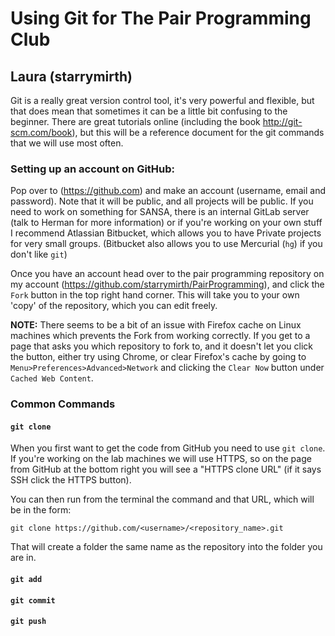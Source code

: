 # Using Git for The Pair Programming Club
## Laura (starrymirth)

Git is a really great version control tool, it's very powerful and flexible, but
that does mean that sometimes it can be a little bit confusing to the beginner. 
There are great tutorials online (including the book http://git-scm.com/book), 
but this will be a reference document for the git commands that we will use most often. 

### Setting up an account on GitHub: 

Pop over to (https://github.com) and make an account (username, email and password).
Note that it will be public, and all projects will be public. If you need to work on something for SANSA, there is an internal GitLab server (talk to Herman for more information) or if you're working on your own stuff I recommend Atlassian Bitbucket, which allows you to have Private projects for very small groups. (Bitbucket also allows you to use Mercurial (`hg`) if you don't like `git`) 

Once you have an account head over to the pair programming repository on my account
(https://github.com/starrymirth/PairProgramming), and click the `Fork` button in the top right hand corner. This will take you to your own 'copy' of the repository, which you can edit freely. 

**NOTE:** There seems to be a bit of an issue with Firefox cache on Linux machines which prevents the Fork from working correctly. If you get to a page that asks you which repository to fork to, and it doesn't let you click the button, either try using Chrome, or clear Firefox's cache by going to `Menu>Preferences>Advanced>Network` and clicking the `Clear Now` button under `Cached Web Content`.

### Common Commands

#### `git clone`
When you first want to get the code from GitHub you need to use `git clone`. If you're working on the lab machines we will use HTTPS, so on the page from GitHub at the bottom right you will see a "HTTPS clone URL" (if it says SSH click the HTTPS button).

You can then run from the terminal the command and that URL, which will be in the form: 

 `git clone https://github.com/<username>/<repository_name>.git`

That will create a folder the same name as the repository into the folder you are in.

#### `git add`
#### `git commit`
#### `git push`

